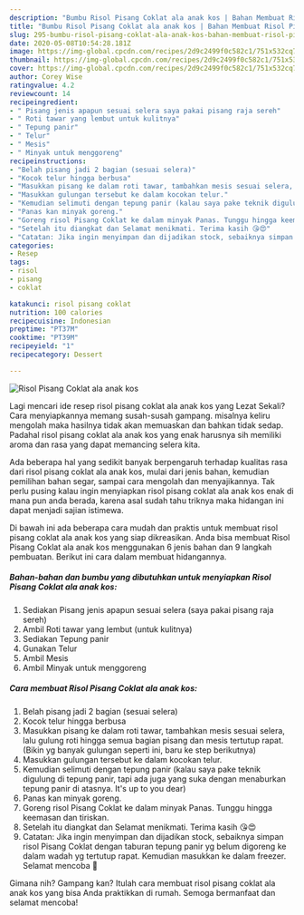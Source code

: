 ```yaml
---
description: "Bumbu Risol Pisang Coklat ala anak kos | Bahan Membuat Risol Pisang Coklat ala anak kos Yang Menggugah Selera"
title: "Bumbu Risol Pisang Coklat ala anak kos | Bahan Membuat Risol Pisang Coklat ala anak kos Yang Menggugah Selera"
slug: 295-bumbu-risol-pisang-coklat-ala-anak-kos-bahan-membuat-risol-pisang-coklat-ala-anak-kos-yang-menggugah-selera
date: 2020-05-08T10:54:28.181Z
image: https://img-global.cpcdn.com/recipes/2d9c2499f0c582c1/751x532cq70/risol-pisang-coklat-ala-anak-kos-foto-resep-utama.jpg
thumbnail: https://img-global.cpcdn.com/recipes/2d9c2499f0c582c1/751x532cq70/risol-pisang-coklat-ala-anak-kos-foto-resep-utama.jpg
cover: https://img-global.cpcdn.com/recipes/2d9c2499f0c582c1/751x532cq70/risol-pisang-coklat-ala-anak-kos-foto-resep-utama.jpg
author: Corey Wise
ratingvalue: 4.2
reviewcount: 14
recipeingredient:
- " Pisang jenis apapun sesuai selera saya pakai pisang raja sereh"
- " Roti tawar yang lembut untuk kulitnya"
- " Tepung panir"
- " Telur"
- " Mesis"
- " Minyak untuk menggoreng"
recipeinstructions:
- "Belah pisang jadi 2 bagian (sesuai selera)"
- "Kocok telur hingga berbusa"
- "Masukkan pisang ke dalam roti tawar, tambahkan mesis sesuai selera, lalu gulung roti hingga semua bagian pisang dan mesis tertutup rapat. (Bikin yg banyak gulungan seperti ini, baru ke step berikutnya)"
- "Masukkan gulungan tersebut ke dalam kocokan telur."
- "Kemudian selimuti dengan tepung panir (kalau saya pake teknik digulung di tepung panir, tapi ada juga yang suka dengan menaburkan tepung panir di atasnya. It&#39;s up to you dear)"
- "Panas kan minyak goreng."
- "Goreng risol Pisang Coklat ke dalam minyak Panas. Tunggu hingga keemasan dan tiriskan."
- "Setelah itu diangkat dan Selamat menikmati. Terima kasih 😘😍"
- "Catatan: Jika ingin menyimpan dan dijadikan stock, sebaiknya simpan risol Pisang Coklat dengan taburan tepung panir yg belum digoreng ke dalam wadah yg tertutup rapat. Kemudian masukkan ke dalam freezer. Selamat mencoba 🙏"
categories:
- Resep
tags:
- risol
- pisang
- coklat

katakunci: risol pisang coklat 
nutrition: 100 calories
recipecuisine: Indonesian
preptime: "PT37M"
cooktime: "PT39M"
recipeyield: "1"
recipecategory: Dessert

---
```



![Risol Pisang Coklat ala anak kos](https://img-global.cpcdn.com/recipes/2d9c2499f0c582c1/751x532cq70/risol-pisang-coklat-ala-anak-kos-foto-resep-utama.jpg)

Lagi mencari ide resep risol pisang coklat ala anak kos yang Lezat Sekali? Cara menyiapkannya memang susah-susah gampang. misalnya keliru mengolah maka hasilnya tidak akan memuaskan dan bahkan tidak sedap. Padahal risol pisang coklat ala anak kos yang enak harusnya sih memiliki aroma dan rasa yang dapat memancing selera kita.

Ada beberapa hal yang sedikit banyak berpengaruh terhadap kualitas rasa dari risol pisang coklat ala anak kos, mulai dari jenis bahan, kemudian pemilihan bahan segar, sampai cara mengolah dan menyajikannya. Tak perlu pusing kalau ingin menyiapkan risol pisang coklat ala anak kos enak di mana pun anda berada, karena asal sudah tahu triknya maka hidangan ini dapat menjadi sajian istimewa.




Di bawah ini ada beberapa cara mudah dan praktis untuk membuat risol pisang coklat ala anak kos yang siap dikreasikan. Anda bisa membuat Risol Pisang Coklat ala anak kos menggunakan 6 jenis bahan dan 9 langkah pembuatan. Berikut ini cara dalam membuat hidangannya.

<!--inarticleads1-->

##### Bahan-bahan dan bumbu yang dibutuhkan untuk menyiapkan Risol Pisang Coklat ala anak kos:

1. Sediakan  Pisang jenis apapun sesuai selera (saya pakai pisang raja sereh)
1. Ambil  Roti tawar yang lembut (untuk kulitnya)
1. Sediakan  Tepung panir
1. Gunakan  Telur
1. Ambil  Mesis
1. Ambil  Minyak untuk menggoreng




<!--inarticleads2-->

##### Cara membuat Risol Pisang Coklat ala anak kos:

1. Belah pisang jadi 2 bagian (sesuai selera)
1. Kocok telur hingga berbusa
1. Masukkan pisang ke dalam roti tawar, tambahkan mesis sesuai selera, lalu gulung roti hingga semua bagian pisang dan mesis tertutup rapat. (Bikin yg banyak gulungan seperti ini, baru ke step berikutnya)
1. Masukkan gulungan tersebut ke dalam kocokan telur.
1. Kemudian selimuti dengan tepung panir (kalau saya pake teknik digulung di tepung panir, tapi ada juga yang suka dengan menaburkan tepung panir di atasnya. It&#39;s up to you dear)
1. Panas kan minyak goreng.
1. Goreng risol Pisang Coklat ke dalam minyak Panas. Tunggu hingga keemasan dan tiriskan.
1. Setelah itu diangkat dan Selamat menikmati. Terima kasih 😘😍
1. Catatan: Jika ingin menyimpan dan dijadikan stock, sebaiknya simpan risol Pisang Coklat dengan taburan tepung panir yg belum digoreng ke dalam wadah yg tertutup rapat. Kemudian masukkan ke dalam freezer. Selamat mencoba 🙏




Gimana nih? Gampang kan? Itulah cara membuat risol pisang coklat ala anak kos yang bisa Anda praktikkan di rumah. Semoga bermanfaat dan selamat mencoba!
